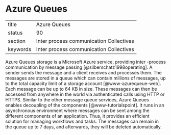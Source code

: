 # Azure Queues


|          |                                         |
| -------- | --------------------------------------- |
| title    | Azure Queues                            | 
| status   | 90                                      |
| section  | Inter process communication Collectives |
| keywords | Inter process communication Collectives |



Azure Queues storage is a Microsoft Azure service, providing inter
-process communication by message
passing [@silberschatz1998operating].  A sender sends the message
and a client receives and processes them.  The messages are stored in
a queue which can contain millions of messages, up to the total
capacity limit of a storage account [@www-azurequeue-web].  Each
message can be up to 64 KB in size. These messages can then be
accessed from anywhere in the world via authenticated calls using HTTP
or HTTPS. Similar to the other message queue services, Azure Queues
enables decoupling of the components [@www-tutorialspoint]. It
runs in an asynchronous environment where messages can be sent among
the different components of an application. Thus, it provides an
efficient solution for managing workflows and tasks. The messages can
remain in the queue up to 7 days, and afterwards, they will be deleted
automatically.

